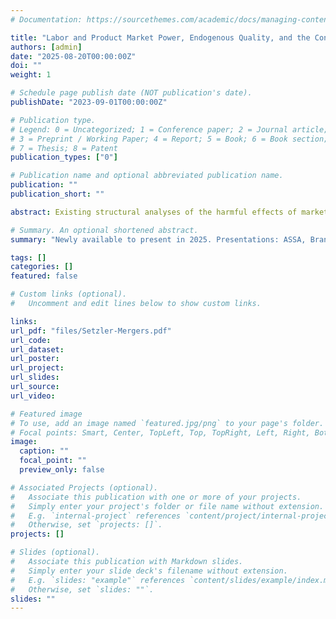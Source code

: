 ```yaml
---
# Documentation: https://sourcethemes.com/academic/docs/managing-content/

title: "Labor and Product Market Power, Endogenous Quality, and the Consolidation of the US Hospital Industry"
authors: [admin]
date: "2025-08-20T00:00:00Z"
doi: ""
weight: 1

# Schedule page publish date (NOT publication's date).
publishDate: "2023-09-01T00:00:00Z"

# Publication type.
# Legend: 0 = Uncategorized; 1 = Conference paper; 2 = Journal article;
# 3 = Preprint / Working Paper; 4 = Report; 5 = Book; 6 = Book section;
# 7 = Thesis; 8 = Patent
publication_types: ["0"]

# Publication name and optional abbreviated publication name.
publication: ""
publication_short: ""

abstract: Existing structural analyses of the harmful effects of market consolidation focus on either product or labor markets in isolation, ignoring that product market competitors often compete for workers as well. This paper develops a unified framework for merger evaluation, finding that firms' simultaneous exercise of oligopoly power in the product market and oligopsony power in the labor market amplifies the harm from mergers to both consumers and workers. The model also demonstrates how merger-induced gains in labor market power incentivize firms to reduce product quality, highlighting an additional channel for consumer harm. The model's predictions are tested and quantified in the context of the recent consolidation of the US hospital industry. Linking panel data from several sources on all US hospitals from 1996-2022, a difference-in-differences design is estimated for nearly 150 high-concentration within-market mergers. Hospital mergers significantly reduce patient volume, increase prices, reduce employment, lower wages, and deteriorate quality of care, resulting in higher patient mortality. After recovering the structural parameters, the estimated model replicates observed merger impacts. Counterfactual exercises reveal that ignoring increased labor (product) concentration would lead one to under-predict the harm of mergers to consumers (workers). 

# Summary. An optional shortened abstract.
summary: "Newly available to present in 2025. Presentations: ASSA, Brandeis, Cornell, Leuven, Michigan, MIT, NBER Megafirms, Ohio State, Princeton, Stanford, UEA. *NBER Working Paper now available.*"

tags: []
categories: []
featured: false

# Custom links (optional).
#   Uncomment and edit lines below to show custom links.

links: 
url_pdf: "files/Setzler-Mergers.pdf"
url_code:
url_dataset:
url_poster:
url_project:
url_slides:
url_source:
url_video:

# Featured image
# To use, add an image named `featured.jpg/png` to your page's folder. 
# Focal points: Smart, Center, TopLeft, Top, TopRight, Left, Right, BottomLeft, Bottom, BottomRight.
image:
  caption: ""
  focal_point: ""
  preview_only: false

# Associated Projects (optional).
#   Associate this publication with one or more of your projects.
#   Simply enter your project's folder or file name without extension.
#   E.g. `internal-project` references `content/project/internal-project/index.md`.
#   Otherwise, set `projects: []`.
projects: []

# Slides (optional).
#   Associate this publication with Markdown slides.
#   Simply enter your slide deck's filename without extension.
#   E.g. `slides: "example"` references `content/slides/example/index.md`.
#   Otherwise, set `slides: ""`.
slides: ""
---
```

